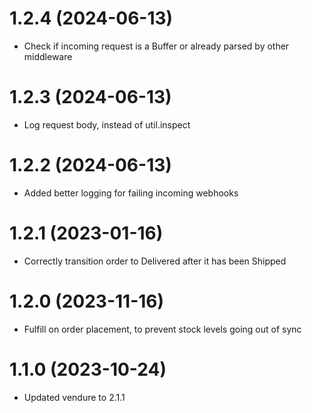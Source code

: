 # 1.2.4 (2024-06-13)

- Check if incoming request is a Buffer or already parsed by other middleware

# 1.2.3 (2024-06-13)

- Log request body, instead of util.inspect

# 1.2.2 (2024-06-13)

- Added better logging for failing incoming webhooks

# 1.2.1 (2023-01-16)

- Correctly transition order to Delivered after it has been Shipped

# 1.2.0 (2023-11-16)

- Fulfill on order placement, to prevent stock levels going out of sync

# 1.1.0 (2023-10-24)

- Updated vendure to 2.1.1

